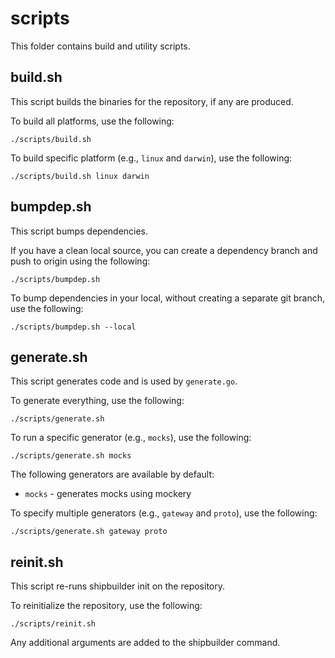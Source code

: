 # scripts

This folder contains build and utility scripts.

## build.sh

This script builds the binaries for the repository, if any are produced.

To build all platforms, use the following:
```shell
./scripts/build.sh
```

To build specific platform (e.g., `linux` and `darwin`), use the following:
```shell
./scripts/build.sh linux darwin
```

## bumpdep.sh

This script bumps dependencies.

If you have a clean local source, you can create a dependency branch and push to origin using the following:
```shell
./scripts/bumpdep.sh
```

To bump dependencies in your local, without creating a separate git branch, use the following:
```shell
./scripts/bumpdep.sh --local
```

## generate.sh

This script generates code and is used by `generate.go`.

To generate everything, use the following:

```shell
./scripts/generate.sh
```

To run a specific generator (e.g., `mocks`), use the following:

```shell
./scripts/generate.sh mocks
```

The following generators are available by default:
* `mocks` - generates mocks using mockery

To specify multiple generators (e.g., `gateway` and `proto`), use the following:

```shell
./scripts/generate.sh gateway proto
```

## reinit.sh

This script re-runs shipbuilder init on the repository.

To reinitialize the repository, use the following:

```shell
./scripts/reinit.sh
```

Any additional arguments are added to the shipbuilder command.
